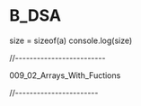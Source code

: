 # B_DSA

size = sizeof(a)
console.log(size)


//-------------------------

009_02_Arrays_With_Fuctions

//-----------------------
